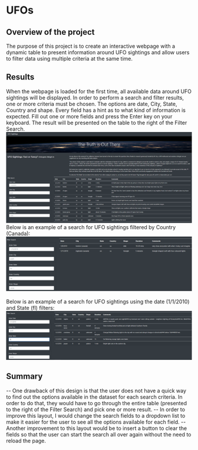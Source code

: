 # UFOs

## Overview of the project
The purpose of this project is to create an interactive webpage with a dynamic table to present information around UFO sightings and allow users to filter data using multiple criteria at the same time.
<br>
## Results
When the webpage is loaded for the first time, all available data around UFO sightings will be displayed. In order to perform a search and filter results, one or more criteria must be chosen. The options are date, City, State, Country and shape. Every field has a hint as to what kind of information is expected. Fill out one or more fields and press the Enter key on your keyboard. The result will be presented on the table to the right of the Filter Search.
<br>
<img src="static/images/UFO_website.PNG" width="1000" alt="UFO website">
<br>
Below is an example of a search for UFO sightings filtered by Country (Canada):
<br>
<img src="static/images/UFO_country.PNG" width="1000" alt="UFO sightings in Canada">
<br><br>
Below is an example of a search for UFO sightings using the date (1/1/2010) and State (fl) filters:
<br>
<img src="static/images/UFO_date_state.PNG" width="1000" alt="UFO sightings in Florida on 1/1/2010">
<br>
## Summary
-- One drawback of this design is that the user does not have a quick way to find out the options available in the dataset for each search criteria. In order to do that, they would have to go through the entire table (presented to the right of the Filter Search) and pick one or more result.
-- In order to improve this layout, I would change the search fields to a dropdown list to make it easier for the user to see all the options available for each field.
-- Another improvement to this layout would be to insert a button to clear the fields so that the user can start the search all over again without the need to reload the page.    